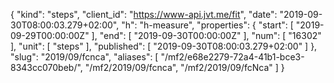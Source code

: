 {
  "kind": "steps",
  "client_id": "https://www-api.jvt.me/fit",
  "date": "2019-09-30T08:00:03.279+02:00",
  "h": "h-measure",
  "properties": {
    "start": [
      "2019-09-29T00:00:00Z"
    ],
    "end": [
      "2019-09-30T00:00:00Z"
    ],
    "num": [
      "16302"
    ],
    "unit": [
      "steps"
    ],
    "published": [
      "2019-09-30T08:00:03.279+02:00"
    ]
  },
  "slug": "2019/09/fcnca",
  "aliases": [
    "/mf2/e68e2279-72a4-41b1-bce3-8343cc070beb/",
    "/mf2/2019/09/fcnca",
    "/mf2/2019/09/fcNca"
  ]
}
